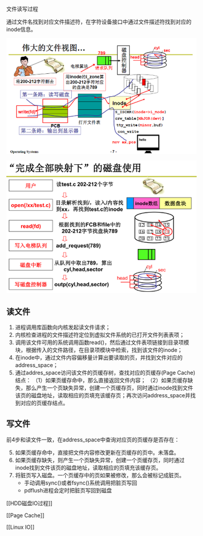 文件读写过程

通过文件名找到对应文件描述符，在字符设备接口中通过文件描述符找到对应的inode信息。

![image-20201229075644298](assets/image-20201229075644298.png)

![image-20201229151936153](assets/image-20201229151936153.png)

## 读文件
1. 进程调用库函数向内核发起读文件请求；
2. 内核检查进程的文件描述符定位到虚拟文件系统的已打开文件列表表项；
3. 调用该文件可用的系统调用函数read()，然后通过文件表项链接到目录项模块，根据传入的文件路径，在目录项模块中检索，找到该文件的inode；
4. 在inode中，通过文件内容偏移量计算出要读取的页，并找到文件对应的address_space；
5. 通过addres_space访问该文件的页缓存树，查找对应的页缓存(Page Cache)结点：
（1）如果页缓存命中，那么直接返回文件内容；
（2）如果页缓存缺失，那么产生一个页缺失异常，创建一个页缓存页，同时通过inode找到文件该页的磁盘地址，读取相应的页填充该缓存页；再次访问address_space并找到对应的页缓存结点。


## 写文件

前4步和读文件一致，在address_space中查询对应页的页缓存是否存在：

5. 如果页缓存命中，直接把文件内容修改更新在页缓存的页中。未落盘。
6. 如果页缓存缺失，则产生一个页缺失异常，创建一个页缓存页，同时通过inode找到文件该页的磁盘地址，读取相应的页填充该缓存页。
7. 将脏页写入磁盘。一个页缓存中的页如果被修改，那么会被标记成脏页。
	* 手动调用sync()或者fsync()系统调用把脏页写回
	* pdflush进程会定时把脏页写回到磁盘

[[HDD磁盘IO过程]]

[[Page Cache]]

[[Linux IO]]